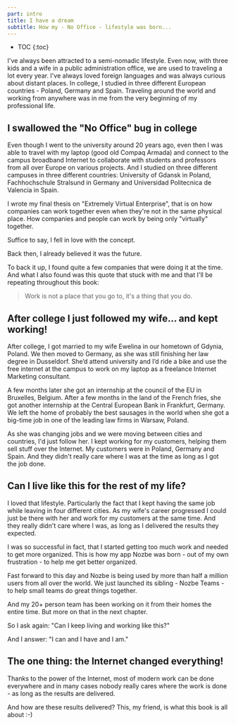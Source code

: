 ```yaml
---
part: intro
title: I have a dream
subtitle: How my - No Office - lifestyle was born...
---
```


* TOC
{:toc}

I've always been attracted to a semi-nomadic lifestyle. Even now, with three kids and a wife in a public administration office, we are used to traveling a lot every year. I've always loved foreign languages and was always curious about distant places. In college, I studied in three different European countries - Poland, Germany and Spain. Traveling around the world and working from anywhere was in me from the very beginning of my professional life.

## I swallowed the "No Office" bug in college

Even though I went to the university around 20 years ago, even then I was able to travel with my laptop (good old Compaq Armada) and connect to the campus broadband Internet to collaborate with students and professors from all over Europe on various projects. And I studied on three different campuses in three different countries: University of Gdansk in Poland, Fachhochschule Stralsund in Germany and Universidad Politecnica de Valencia in Spain.

I wrote my final thesis on "Extremely Virtual Enterprise", that is on how companies can work together even when they're not in the same physical place. How companies and people can work by being only "virtually" together.

Suffice to say, I fell in love with the concept.

Back then, I already believed it was the future.

To back it up, I found quite a few companies that were doing it at the time. And what I also found was this quote that stuck with me and that I'll be repeating throughout this book:

> Work is not a place that you go to, it's a thing that you do.

## After college I just followed my wife... and kept working!

After college, I got married to my wife Ewelina in our hometown of Gdynia, Poland. We then moved to Germany, as she was still finishing her law degree in Dusseldorf. She’d attend university and I’d ride a bike and use the free internet at the campus to work on my laptop as a freelance Internet Marketing consultant.

A few months later she got an internship at the council of the EU in Bruxelles, Belgium. After a few months in the land of the French fries, she got another internship at the Central European Bank in Frankfurt, Germany. We left the home of probably the best sausages in the world when she got a big-time job in one of the leading law firms in Warsaw, Poland.

As she was changing jobs and we were moving between cities and countries, I'd just follow her. I kept working for my customers, helping them sell stuff over the Internet. My customers were in Poland, Germany and Spain. And they didn't really care where I was at the time as long as I got the job done.

## Can I live like this for the rest of my life?

I loved that lifestyle. Particularly the fact that I kept having the same job while leaving in four different cities. As my wife's career progressed I could just be there with her and work for my customers at the same time. And they really didn't care where I was, as long as I delivered the results they expected.

I was so successful in fact, that I started getting too much work and needed to get more organized. This is how my app Nozbe was born - out of my own frustration - to help me get better organized.

Fast forward to this day and Nozbe is being used by more than half a million users from all over the world. We just launched its sibling - Nozbe Teams - to help small teams do great things together.

And my 20+ person team has been working on it from their homes the entire time. But more on that in the next chapter.

So I ask again: "Can I keep living and working like this?"

And I answer: "I can and I have and I am."

## The one thing: the Internet changed everything!

Thanks to the power of the Internet, most of modern work can be done everywhere and in many cases nobody really cares where the work is done - as long as the results are delivered.

And how are these results delivered? This, my friend, is what this book is all about :-)
